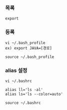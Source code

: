 ### 목록
    export

### 등록
    vi ~/.bash_profile
    ex) export JAVA=[경로]

    source ~/.bash_profile

### alias 설정
    vi ~/.bashrc
```
alias ll='ls -al'
alias ls='ls --color=auto'
```
    source ~/.bashrc